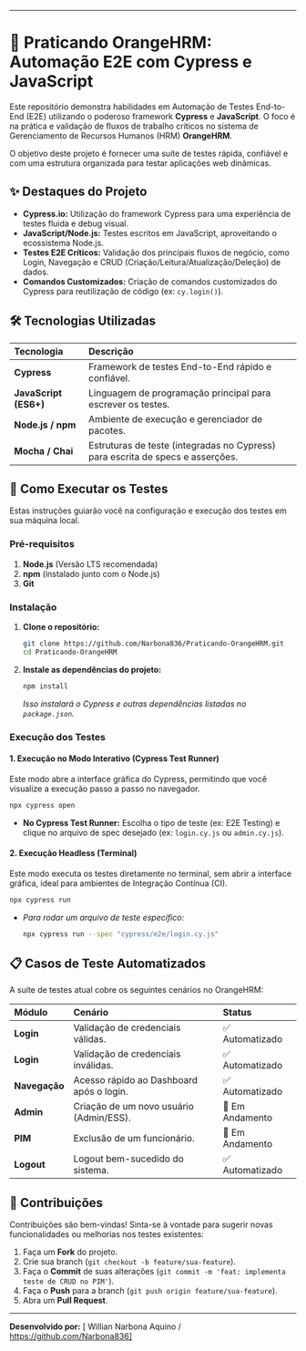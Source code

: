 -----

# 🚀 Praticando OrangeHRM: Automação E2E com Cypress e JavaScript

Este repositório demonstra habilidades em Automação de Testes End-to-End (E2E) utilizando o poderoso framework **Cypress** e **JavaScript**. O foco é na prática e validação de fluxos de trabalho críticos no sistema de Gerenciamento de Recursos Humanos (HRM) **OrangeHRM**.

O objetivo deste projeto é fornecer uma suíte de testes rápida, confiável e com uma estrutura organizada para testar aplicações web dinâmicas.

## ✨ Destaques do Projeto

  * **Cypress.io:** Utilização do framework Cypress para uma experiência de testes fluida e debug visual.
  * **JavaScript/Node.js:** Testes escritos em JavaScript, aproveitando o ecossistema Node.js.
  * **Testes E2E Críticos:** Validação dos principais fluxos de negócio, como Login, Navegação e CRUD (Criação/Leitura/Atualização/Deleção) de dados.
  * **Comandos Customizados:** Criação de comandos customizados do Cypress para reutilização de código (ex: `cy.login()`).

## 🛠️ Tecnologias Utilizadas

| Tecnologia | Descrição |
| :--- | :--- |
| **Cypress** | Framework de testes End-to-End rápido e confiável. |
| **JavaScript (ES6+)** | Linguagem de programação principal para escrever os testes. |
| **Node.js / npm** | Ambiente de execução e gerenciador de pacotes. |
| **Mocha / Chai** | Estruturas de teste (integradas no Cypress) para escrita de specs e asserções. |

## 🚀 Como Executar os Testes

Estas instruções guiarão você na configuração e execução dos testes em sua máquina local.

### Pré-requisitos

1.  **Node.js** (Versão LTS recomendada)
2.  **npm** (instalado junto com o Node.js)
3.  **Git**

### Instalação

1.  **Clone o repositório:**

    ```bash
    git clone https://github.com/Narbona836/Praticando-OrangeHRM.git
    cd Praticando-OrangeHRM
    ```

2.  **Instale as dependências do projeto:**

    ```bash
    npm install
    ```

    *Isso instalará o Cypress e outras dependências listadas no `package.json`.*

### Execução dos Testes

#### 1\. Execução no Modo Interativo (Cypress Test Runner)

Este modo abre a interface gráfica do Cypress, permitindo que você visualize a execução passo a passo no navegador.

```bash
npx cypress open
```

  * **No Cypress Test Runner:** Escolha o tipo de teste (ex: E2E Testing) e clique no arquivo de spec desejado (ex: `login.cy.js` ou `admin.cy.js`).

#### 2\. Execução Headless (Terminal)

Este modo executa os testes diretamente no terminal, sem abrir a interface gráfica, ideal para ambientes de Integração Contínua (CI).

```bash
npx cypress run
```

  * *Para rodar um arquivo de teste específico:*
    ```bash
    npx cypress run --spec "cypress/e2e/login.cy.js"
    ```

## 📋 Casos de Teste Automatizados

A suíte de testes atual cobre os seguintes cenários no OrangeHRM:

| Módulo | Cenário | Status |
| :--- | :--- | :--- |
| **Login** | Validação de credenciais válidas. | ✅ Automatizado |
| **Login** | Validação de credenciais inválidas. | ✅ Automatizado |
| **Navegação** | Acesso rápido ao Dashboard após o login. | ✅ Automatizado |
| **Admin** | Criação de um novo usuário (Admin/ESS). | 🚧 Em Andamento |
| **PIM** | Exclusão de um funcionário. | 🚧 Em Andamento |
| **Logout** | Logout bem-sucedido do sistema. | ✅ Automatizado |

## 🤝 Contribuições

Contribuições são bem-vindas\! Sinta-se à vontade para sugerir novas funcionalidades ou melhorias nos testes existentes:

1.  Faça um **Fork** do projeto.
2.  Crie sua branch (`git checkout -b feature/sua-feature`).
3.  Faça o **Commit** de suas alterações (`git commit -m 'feat: implementa teste de CRUD no PIM'`).
4.  Faça o **Push** para a branch (`git push origin feature/sua-feature`).
5.  Abra um **Pull Request**.

-----

**Desenvolvido por:** [ Willian Narbona Aquino / https://github.com/Narbona836]
